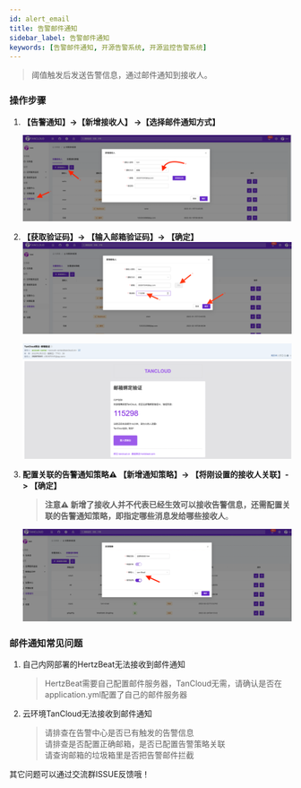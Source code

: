 ```yaml
---
id: alert_email  
title: 告警邮件通知      
sidebar_label: 告警邮件通知   
keywords: [告警邮件通知, 开源告警系统, 开源监控告警系统]
---
```


> 阈值触发后发送告警信息，通过邮件通知到接收人。

### 操作步骤

1. **【告警通知】->【新增接收人】 ->【选择邮件通知方式】**

   ![email](/img/docs/help/alert-notice-1.png)

2. **【获取验证码】-> 【输入邮箱验证码】-> 【确定】**
   ![email](/img/docs/help/alert-notice-2.png)

   ![email](/img/docs/help/alert-notice-3.png)

3. **配置关联的告警通知策略⚠️ 【新增通知策略】-> 【将刚设置的接收人关联】-> 【确定】**

   > **注意⚠️ 新增了接收人并不代表已经生效可以接收告警信息，还需配置关联的告警通知策略，即指定哪些消息发给哪些接收人**。

   ![email](/img/docs/help/alert-notice-4.png)

### 邮件通知常见问题

1. 自己内网部署的HertzBeat无法接收到邮件通知

   > HertzBeat需要自己配置邮件服务器，TanCloud无需，请确认是否在application.yml配置了自己的邮件服务器

2. 云环境TanCloud无法接收到邮件通知

   > 请排查在告警中心是否已有触发的告警信息  
   > 请排查是否配置正确邮箱，是否已配置告警策略关联  
   > 请查询邮箱的垃圾箱里是否把告警邮件拦截

其它问题可以通过交流群ISSUE反馈哦！
